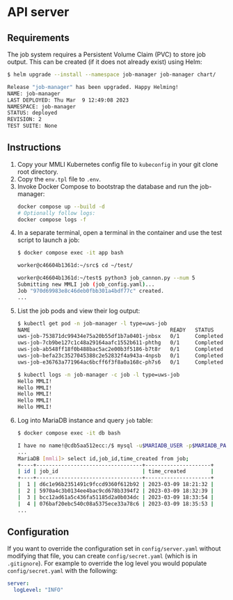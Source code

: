 # API server

## Requirements

The job system requires a Persistent Volume Claim (PVC) to store job output. This can be created (if it does not already exist) using Helm:

```bash
$ helm upgrade --install --namespace job-manager job-manager chart/

Release "job-manager" has been upgraded. Happy Helming!
NAME: job-manager
LAST DEPLOYED: Thu Mar  9 12:49:08 2023
NAMESPACE: job-manager
STATUS: deployed
REVISION: 2
TEST SUITE: None
```

## Instructions

1. Copy your MMLI Kubernetes config file to `kubeconfig` in your git clone root directory.
1. Copy the `env.tpl` file to `.env`.
1. Invoke Docker Compose to bootstrap the database and run the job-manager:
    ```bash
    docker compose up --build -d
    # Optionally follow logs:
    docker compose logs -f
    ```
1. In a separate terminal, open a terminal in the container and use the test script to launch a job:
    ```bash
    $ docker compose exec -it app bash

    worker@c46604b1361d:~/src$ cd ~/test/

    worker@c46604b1361d:~/test$ python3 job_cannon.py --num 5
    Submitting new MMLI job (job_config.yaml)...
    Job "970d69983e8c46deb0fbb301a4bdf77c" created.
    ...
    ```
1. List the job pods and view their log output:
    ```bash
    $ kubectl get pod -n job-manager -l type=uws-job 
    NAME                                             READY   STATUS      RESTARTS   AGE
    uws-job-753871dc99434e75a20b55df1b7a0401-jnbsx   0/1     Completed   0          78s
    uws-job-7cb9be127c1c48a29164aafc1552b611-phthg   0/1     Completed   0          78s
    uws-job-ab548ff18f0b488bac5ac2e00b3f5186-b7t8r   0/1     Completed   0          78s
    uws-job-befa23c3527045388c2e52832f4a943a-4npsb   0/1     Completed   0          78s
    uws-job-e36763a771964ac6bcff6f3f8a0a168c-ph7s6   0/1     Completed   0          78s

    $ kubectl logs -n job-manager -c job -l type=uws-job 
    Hello MMLI!
    Hello MMLI!
    Hello MMLI!
    Hello MMLI!
    Hello MMLI!
    ```
1. Log into MariaDB instance and query `job` table:
    ```bash
    $ docker compose exec -it db bash

    I have no name!@cdb5aa512ecc:/$ mysql -u$MARIADB_USER -p$MARIADB_PASSWORD $MARIADB_DATABASE
    ...
    MariaDB [mmli]> select id,job_id,time_created from job;
    +----+----------------------------------+---------------------+
    | id | job_id                           | time_created        |
    +----+----------------------------------+---------------------+
    |  1 | d6c1e96b2351491c9fccd9360f612b92 | 2023-03-09 18:21:32 |
    |  2 | 5970a4c3b0134ee4bac9cd678b3394f2 | 2023-03-09 18:32:39 |
    |  3 | bcc12ad61a5c436fa51185d2a0b034dc | 2023-03-09 18:33:54 |
    |  4 | 076baf20ebc540c08a5375ece33a78c6 | 2023-03-09 18:35:53 |
    ...
    ```

## Configuration

If you want to override the configuration set in `config/server.yaml` without modifying that file, you can create `config/secret.yaml` (which is in `.gitignore`). For example to override the log level you would populate `config/secret.yaml` with the following:

```yaml
server:
  logLevel: "INFO"
```

